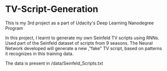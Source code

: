 # TV-Script-Generation
This is my 3rd project as a part of Udacity's Deep Learning Nanodegree Program

In this project, I learnt to generate my own Seinfeld TV scripts using RNNs. Used part of the Seinfeld dataset of scripts from 9 seasons. 
The Neural Network developed will generate a new ,"fake" TV script, based on patterns it recognizes in this training data.

The data is present in /data/Seinfeld_Scripts.txt
